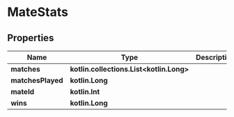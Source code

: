 
# MateStats

## Properties
| Name | Type | Description | Notes |
| ------------ | ------------- | ------------- | ------------- |
| **matches** | **kotlin.collections.List&lt;kotlin.Long&gt;** |  |  |
| **matchesPlayed** | **kotlin.Long** |  |  |
| **mateId** | **kotlin.Int** |  |  |
| **wins** | **kotlin.Long** |  |  |



